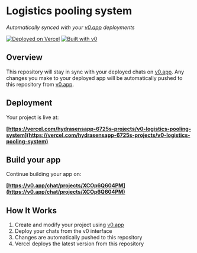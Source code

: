# Logistics pooling system

*Automatically synced with your [v0.app](https://v0.app) deployments*

[![Deployed on Vercel](https://img.shields.io/badge/Deployed%20on-Vercel-black?style=for-the-badge&logo=vercel)](https://vercel.com/hydrasensapp-6725s-projects/v0-logistics-pooling-system)
[![Built with v0](https://img.shields.io/badge/Built%20with-v0.app-black?style=for-the-badge)](https://v0.app/chat/projects/XCOp6Q604PM)

## Overview

This repository will stay in sync with your deployed chats on [v0.app](https://v0.app).
Any changes you make to your deployed app will be automatically pushed to this repository from [v0.app](https://v0.app).

## Deployment

Your project is live at:

**[https://vercel.com/hydrasensapp-6725s-projects/v0-logistics-pooling-system](https://vercel.com/hydrasensapp-6725s-projects/v0-logistics-pooling-system)**

## Build your app

Continue building your app on:

**[https://v0.app/chat/projects/XCOp6Q604PM](https://v0.app/chat/projects/XCOp6Q604PM)**

## How It Works

1. Create and modify your project using [v0.app](https://v0.app)
2. Deploy your chats from the v0 interface
3. Changes are automatically pushed to this repository
4. Vercel deploys the latest version from this repository
